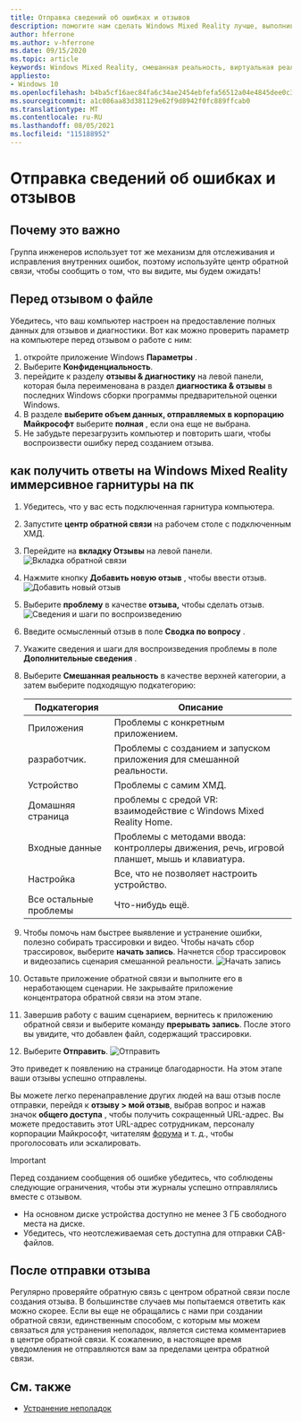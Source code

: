 ```yaml
---
title: Отправка сведений об ошибках и отзывов
description: помогите нам сделать Windows Mixed Reality лучше, выполнив обратную связь, используя правильные категории в приложении "центр обратной связи".
author: hferrone
ms.author: v-hferrone
ms.date: 09/15/2020
ms.topic: article
keywords: Windows Mixed Reality, смешанная реальность, виртуальная реальность, VR, MR, обратная связь, центр обратной связи, ошибки
appliesto:
- Windows 10
ms.openlocfilehash: b4ba5cf16aec84fa6c34ae2454ebfefa56512a04e4845dee0c3c894c4976cc53
ms.sourcegitcommit: a1c086aa83d381129e62f9d8942f0fc889ffcab0
ms.translationtype: MT
ms.contentlocale: ru-RU
ms.lasthandoff: 08/05/2021
ms.locfileid: "115188952"
---
```

# <a name="filing-bugs-and-feedback"></a>Отправка сведений об ошибках и отзывов

## <a name="why-its-important"></a>Почему это важно

Группа инженеров использует тот же механизм для отслеживания и исправления внутренних ошибок, поэтому используйте центр обратной связи, чтобы сообщить о том, что вы видите, мы будем ожидать!

## <a name="before-you-file-feedback"></a>Перед отзывом о файле

Убедитесь, что ваш компьютер настроен на предоставление полных данных для отзывов и диагностики. Вот как можно проверить параметр на компьютере перед отзывом о работе с ним:

1. откройте приложение Windows **Параметры** .
2. Выберите **Конфиденциальность**.
3. перейдите к разделу **отзывы & диагностику** на левой панели, которая была переименована в раздел **диагностика & отзывы** в последних Windows сборки программы предварительной оценки Windows.
4. В разделе **выберите объем данных, отправляемых в корпорацию Майкрософт** выберите **полная** , если она еще не выбрана.
5. Не забудьте перезагрузить компьютер и повторить шаги, чтобы воспроизвести ошибку перед созданием отзыва.

## <a name="how-to-file-feedback-for-windows-mixed-reality-immersive-headsets-on-pc"></a>как получить ответы на Windows Mixed Reality иммерсивное гарнитуры на пк

1. Убедитесь, что у вас есть подключенная гарнитура компьютера.
2. Запустите **центр обратной связи** на рабочем столе с подключенным ХМД.
3. Перейдите на **вкладку Отзывы** на левой панели. ![Вкладка обратной связи](images/feedback1.png) 
4. Нажмите кнопку **Добавить новую отзыв** , чтобы ввести отзыв. ![Добавить новый отзыв](images/feedback2.png)
5. Выберите **проблему** в качестве **отзыва,** чтобы сделать отзыв. ![Сведения и шаги по воспроизведению](images/feedback3.png)
6. Введите осмысленный отзыв в поле **Сводка по вопросу** .
7. Укажите сведения и шаги для воспроизведения проблемы в поле **Дополнительные сведения** .
8. Выберите **Смешанная реальность** в качестве верхней категории, а затем выберите подходящую подкатегорию:

   | Подкатегория      | Описание                                                                           |
   |------------------|---------------------------------------------------------------------------------------|
   | Приложения             | Проблемы с конкретным приложением.                                                   |
   | разработчик.        | Проблемы с созданием и запуском приложения для смешанной реальности.                               |
   | Устройство           | Проблемы с самим ХМД.                                                           |
   | Домашняя страница  | проблемы с средой VR: взаимодействие с Windows Mixed Reality Home.    |
   | Входные данные            | Проблемы с методами ввода: контроллеры движения, речь, игровой планшет, мышь и клавиатура.|
   | Настройка           | Все, что не позволяет настроить устройство.                           |
   | Все остальные проблемы | Что-нибудь ещё.                                                                        |

9. Чтобы помочь нам быстрее выявление и устранение ошибки, полезно собирать трассировки и видео. Чтобы начать сбор трассировок, выберите **начать запись**. Начнется сбор трассировок и видеозапись сценария смешанной реальности. ![ Начать запись](images/feedback4.png)
10. Оставьте приложение обратной связи и выполните его в неработающем сценарии. Не закрывайте приложение концентратора обратной связи на этом этапе.
11. Завершив работу с вашим сценарием, вернитесь к приложению обратной связи и выберите команду **прерывать запись**. После этого вы увидите, что добавлен файл, содержащий трассировки.
12. Выберите **Отправить**. ![ Отправить](images/feedback5.png)

Это приведет к появлению на странице благодарности. На этом этапе ваши отзывы успешно отправлены.

Вы можете легко перенаправление других людей на ваш отзыв после отправки, перейдя к **отзыву > мой отзыв**, выбрав вопрос и нажав значок **общего доступа** , чтобы получить сокращенный URL-адрес. Вы можете предоставить этот URL-адрес сотрудникам, персоналу корпорации Майкрософт, читателям [форума](https://forums.hololens.com/) и т. д., чтобы проголосовать или эскалировать.

> [!IMPORTANT]
> Перед созданием сообщения об ошибке убедитесь, что соблюдены следующие ограничения, чтобы эти журналы успешно отправлялись вместе с отзывом.
>    * На основном диске устройства доступно не менее 3 ГБ свободного места на диске.
>    * Убедитесь, что неотслеживаемая сеть доступна для отправки CAB-файлов.

## <a name="after-filing-feedback"></a>После отправки отзыва

Регулярно проверяйте обратную связь с центром обратной связи после создания отзыва. В большинстве случаев мы попытаемся ответить как можно скорее. Если вы еще не обращались с нами при создании обратной связи, единственным способом, с которым мы можем связаться для устранения неполадок, является система комментариев в центре обратной связи. К сожалению, в настоящее время уведомления не отправляются вам за пределами центра обратной связи.

## <a name="see-also"></a>См. также

* [Устранение неполадок](troubleshooting-windows-mixed-reality.md)